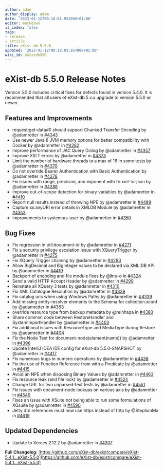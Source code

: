 ```yaml
---
author: adam
author_display: adam
date: '2023-01-12T00:18:01.954000+01:00'
editor: markdown
is_index: false
tags:
- release
- article
title: eXist-db 5.5.0
updated: '2023-01-12T00:18:01.954000+01:00'
wiki_id: eXistdb550
---
```


# eXist-db 5.5.0 Release Notes

Version 5.5.0 includes critical fixes for defects found in version 5.4.0. It is recommended that all users of eXist-db 5.x.x upgrade to version 5.5.0 or newer.

## Features and Improvements

* request:get-data#0 should support Chunked Transfer Encoding by @adamretter in [#4343](https://github.com/eXist-db/exist/pull/4343)
* Use newer Java 8 JVM memory options for better compatibility with Docker by @adamretter in [#4282](https://github.com/eXist-db/exist/pull/4282)
* Improve performance of JAC Query Dialog by @adamretter in [#4357](https://github.com/eXist-db/exist/pull/4357)
* Improve XSLT errors by @adamretter in [#4373](https://github.com/eXist-db/exist/pull/4373)
* Limit the number of hardware threads to a max of 16 in some tests by @adamretter in [#4370](https://github.com/eXist-db/exist/pull/4370)
* Do not override Bearer Authentication with Basic Authentication by @adamretter in [#4376](https://github.com/eXist-db/exist/pull/4376)
* Fix issues with range, precision, and exponent with fn:xml-to-json by @adamretter in [#4388](https://github.com/eXist-db/exist/pull/4388)
* Improve out-of-scope detection for binary variables by @adamretter in [#4410](https://github.com/eXist-db/exist/pull/4410)
* Report null results instead of throwing NPE by @adamretter in [#4489](https://github.com/eXist-db/exist/pull/4489)
* Capture xs:anyURI error details in XMLDB Module by @adamretter in [#4353](https://github.com/eXist-db/exist/pull/4353)
* Improvements to system:as-user by @adamretter in [#4350](https://github.com/eXist-db/exist/pull/4350)

## Bug Fixes

* Fix regression in util:document-id by @adamretter in [#4271](https://github.com/eXist-db/exist/pull/4271)
* Fix a security privilege escalation issue with XQueryTrigger by @adamretter in [#4275](https://github.com/eXist-db/exist/pull/4275)
* Fix XQuery Trigger chaining by @adamretter in [#4283](https://github.com/eXist-db/exist/pull/4283)
* Allow BigDecimal and BigInteger values to be declared via XML:DB API by @adamretter in [#4419](https://github.com/eXist-db/exist/pull/4419)
* Backport of encoding and file module fixes by @line-o in [#4324](https://github.com/eXist-db/exist/pull/4324)
* Send a valid HTTP Accept Header by @adamretter in [#4299](https://github.com/eXist-db/exist/pull/4299)
* Reinstate all XQuery 3 tests by @adamretter in [#4310](https://github.com/eXist-db/exist/pull/4310)
* Fix XML Catalogue Resolution by @adamretter in [#4329](https://github.com/eXist-db/exist/pull/4329)
* Fix catalog uris when using Windows Paths by @adamretter in [#4339](https://github.com/eXist-db/exist/pull/4339)
* Add missing entity-resolver elements to the Schema for collection.xconf by @adamretter in [#4363](https://github.com/eXist-db/exist/pull/4363)
* override resource type from backup metadata by @reinhapa in [#4380](https://github.com/eXist-db/exist/pull/4380)
* Share common code between RestoreHandler and SystemImportHandler by @adamretter in [#4403](https://github.com/eXist-db/exist/pull/4403)
* Fix additional issues with ResourceType and MediaType during Restore by @adamretter in [#4404](https://github.com/eXist-db/exist/pull/4404)
* Fix the Node Test for document-node(element(name)) by @adamretter in [#4396](https://github.com/eXist-db/exist/pull/4396)
* Update IntelliJ IDEA IDE config for eXist-db 5.5.0-SNAPSHOT by @adamretter in [#4417](https://github.com/eXist-db/exist/pull/4417)
* Fix numerous bugs in numeric operations by @adamretter in [#4436](https://github.com/eXist-db/exist/pull/4436)
* Fix the use of Function Reference from with a Predicate by @adamretter in [#4415](https://github.com/eXist-db/exist/pull/4415)
* Avoid an NPE when disposing Binary Values by @adamretter in [#4463](https://github.com/eXist-db/exist/pull/4463)
* Fix resource leak (and file lock) by @adamretter in [#4524](https://github.com/eXist-db/exist/pull/4524)
* Change URL for two unparsed-text tests by @adamretter in [#4551](https://github.com/eXist-db/exist/pull/4551)
* Fix issues with document-node lookups on various axis by @adamretter in [#4549](https://github.com/eXist-db/exist/pull/4549)
* Fixes an issue with XSuite not being able to run some formulations of XQsuite by @adamretter in [#4590](https://github.com/eXist-db/exist/pull/4590)
* Jetty dtd references must now use https instead of http by @StephanMa in [#4619](https://github.com/eXist-db/exist/pull/4619)

## Updated Dependencies

* Update to Xerces 2.12.2 by @adamretter in [#4307](https://github.com/eXist-db/exist/pull/4307)

**Full Changelog**: [https://github.com/eXist-db/exist/compare/eXist-5.4.1...eXist-5.5.0](https://github.com/eXist-db/exist/compare/eXist-5.4.1...eXist-5.5.0)
